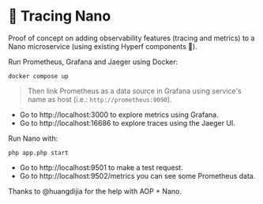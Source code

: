 # 🔭 Tracing Nano

Proof of concept on adding observability features (tracing and metrics) to a Nano microservice (using existing Hyperf components 🚀).

Run Prometheus, Grafana and Jaeger using Docker:
```shell
docker compose up
```
> Then link Prometheus as a data source in Grafana using service's name as host (i.e.: `http://prometheus:9090`).

- Go to http://localhost:3000 to explore metrics using Grafana.
- Go to http://localhost:16686 to explore traces using the Jaeger UI.

Run Nano with:
```shell
php app.php start
```

- Go to http://localhost:9501 to make a test request.
- Go to http://localhost:9502/metrics you can see some Prometheus data.

Thanks to @huangdijia for the help with AOP + Nano.
